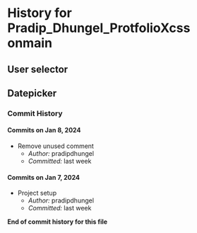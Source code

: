# History for Pradip_Dhungel_ProtfolioXcss onmain

## User selector
## Datepicker

### Commit History

#### Commits on Jan 8, 2024
- Remove unused comment
    - *Author:* pradipdhungel
    - *Committed:* last week

#### Commits on Jan 7, 2024
- Project setup
    - *Author:* pradipdhungel
    - *Committed:* last week

**End of commit history for this file**
